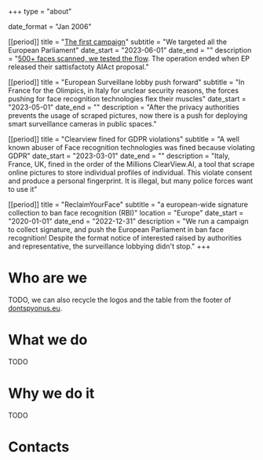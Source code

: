 +++
type = "about"

date_format = "Jan 2006"

[[period]]
  title = "[The first campaign](https://dontspyonus.eu)"
  subtitle = "We targeted all the European Parliament"
  date_start = "2023-06-01"
  date_end = ""
  description = "[500+ faces scanned, we tested the flow](https://dontspyonus.eu/post/squared-faces/). The operation ended when EP released their sattisfactoty AIAct proposal."

[[period]]
  title = "European Surveillane lobby push forward"
  subtitle = "In France for the Olimpics, in Italy for unclear security reasons, the forces pushing for face recognition technologies flex their muscles"
  date_start = "2023-05-01"
  date_end = ""
  description = "After the privacy authorities prevents the usage of scraped pictures, now there is a push for deploying smart surveillance cameras in public spaces."

[[period]]
  title = "Clearview fined for GDPR violations"
  subtitle = "A well known abuser of Face recognition technologies was fined because violating GDPR"
  date_start = "2023-03-01"
  date_end = ""
  description = "Italy, France, UK, fined in the order of the Millions ClearView.AI, a tool that scrape online pictures to store individual profiles of individual. This violate consent and produce a personal fingerprint. It is illegal, but many police forces want to use it"

[[period]]
  title = "ReclaimYourFace"
  subtitle = "a european-wide signature collection to ban face recognition (RBI)"
  location = "Europe"
  date_start = "2020-01-01"
  date_end = "2022-12-31"
  description = "We run a campaign to collect signature, and push the European Parliament in ban face recognition! Despite the format notice of interested raised by authorities and representative, the surveillance lobbying didn't stop."
+++

# Who are we

TODO, we can also recycle the logos and the table from the footer of [dontspyonus.eu](https://dontspyonus.eu).

# What we do

TODO

# Why we do it

TODO

# Contacts
